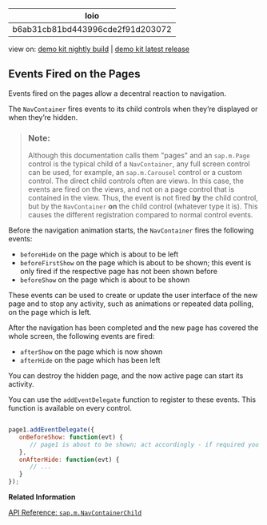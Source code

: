 <!-- loiob6ab31cb81bd443996cde2f91d203072 -->

| loio |
| -----|
| b6ab31cb81bd443996cde2f91d203072 |

<div id="loio">

view on: [demo kit nightly build](https://openui5nightly.hana.ondemand.com/#/topic/b6ab31cb81bd443996cde2f91d203072) | [demo kit latest release](https://openui5.hana.ondemand.com/#/topic/b6ab31cb81bd443996cde2f91d203072)</div>

## Events Fired on the Pages

Events fired on the pages allow a decentral reaction to navigation.

The `NavContainer` fires events to its child controls when they’re displayed or when they’re hidden.

> ### Note:  
> Although this documentation calls them "pages" and an `sap.m.Page` control is the typical child of a `NavContainer`, any full screen control can be used, for example, an `sap.m.Carousel` control or a custom control. The direct child controls often are views. In this case, the events are fired on the views, and not on a page control that is contained in the view. Thus, the event is not fired **by** the child control, but by the `NavContainer` **on** the child control \(whatever type it is\). This causes the different registration compared to normal control events.

Before the navigation animation starts, the `NavContainer` fires the following events:

-   `beforeHide` on the page which is about to be left
-   `beforeFirstShow` on the page which is about to be shown; this event is only fired if the respective page has not been shown before
-   `beforeShow` on the page which is about to be shown

These events can be used to create or update the user interface of the new page and to stop any activity, such as animations or repeated data polling, on the page which is left.

After the navigation has been completed and the new page has covered the whole screen, the following events are fired:

-   `afterShow` on the page which is now shown
-   `afterHide` on the page which has been left

You can destroy the hidden page, and the now active page can start its activity.

You can use the `addEventDelegate` function to register to these events. This function is available on every control.

``` js

page1.addEventDelegate({
   onBeforeShow: function(evt) {
      // page1 is about to be shown; act accordingly - if required you can read event information from the evt object
   },
   onAfterHide: function(evt) {
      // ...
   }
});
```

**Related Information**  


[API Reference: `sap.m.NavContainerChild`](https://openui5.hana.ondemand.com/#/api/sap.m.NavContainerChild)

